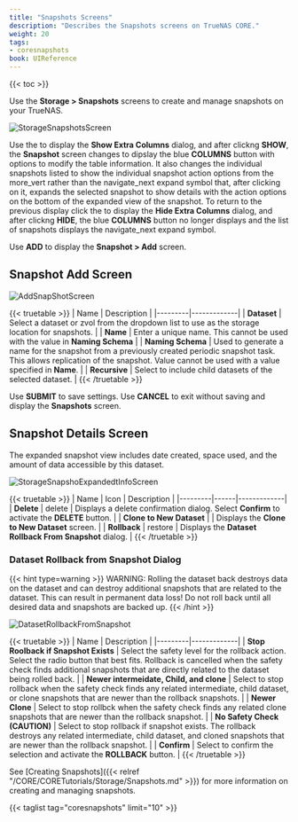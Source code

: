 ```yaml
---
title: "Snapshots Screens"
description: "Describes the Snapshots screens on TrueNAS CORE."
weight: 20
tags:
- coresnapshots
book: UIReference
---
```


{{< toc >}}

Use the **Storage > Snapshots** screens to create and manage snapshots on your TrueNAS.

![StorageSnapshotsScreen](/images/CORE/Storage/StorageSnapshotsScreen.png "Stprage Snapshots Screen")

Use the <span class="iconify" data-icon="ci:settings-filled"></span> to display the **Show Extra Columns** dialog, and after clickng **SHOW**, the **Snapshot** screen changes to dipslay the blue **COLUMNS** button with options to modify the table information.
It also changes the individual snapshots listed to show the individual snapshot action options from the <span class="material-icons">more_vert</span> rather than the <span class="material-icons">navigate_next</span> expand symbol that, after clicking on it, expands the selected snapshot to show details with the action options on the bottom of the expanded view of the snapshot.
To return to the previous display click the <span class="iconify" data-icon="ci:settings-filled"></span> to display the **Hide Extra Columns** dialog, and after clickng **HIDE**, the blue **COLUMNS** button no longer displays and the list of snapshots displays the <span class="material-icons">navigate_next</span> expand symbol.

Use **ADD** to display the **Snapshot > Add** screen.

## Snapshot Add Screen

![AddSnapShotScreen](/images/CORE/Storage/AddSnapShotScreen.png "Add Snapshot Screen")

{{< truetable >}}
| Name | Description |
|---------|-------------|
| **Dataset** | Select a dataset or zvol from the dropdown list to use as the storage location for snapshots.  |
| **Name** | Enter a unique name. This cannot be used with the value in **Naming Schema** |
| **Naming Schema** | Used to generate a name for the snapshot from a previously created periodic snapshot task. This allows replication of the snapshot. Value cannot be used with a value specified in **Name**. |
| **Recursive** | Select to include child datasets of the selected dataset. |
{{< /truetable >}}

Use **SUBMIT** to save settings.
Use **CANCEL** to exit without saving and display the **Snapshots** screen.

## Snapshot Details Screen
The expanded snapshot view includes date created, space used, and the amount of data accessible by this dataset.

![StorageSnapshoExpandedtInfoScreen](/images/CORE/Storage/StorageSnapshoExpandedtInfoScreen.png "Snapshot Expanded Screen")

{{< truetable >}}
| Name | Icon | Description |
|---------|------|-------------|
| **Delete** | <span class="material-icons">delete</span> | Displays a delete confirmation dialog. Select **Confirm** to activate the **DELETE** button. |
| **Clone to New Dataset** | <span class="iconify" data-icon="fa-regular:clone"></span> | Displays the **Clone to New Dataset** screen. |
| **Rollback** | <span class="material-icons">restore</span> | Displays the **Dataset Rollback From Snapshot** dialog. |
{{< /truetable >}}

### Dataset Rollback from Snapshot Dialog
{{< hint type=warning >}}
WARNING: Rolling the dataset back destroys data on the dataset and can destroy additional snapshots that are related to the dataset.
This can result in permanent data loss!
Do not roll back until all desired data and snapshots are backed up.
{{< /hint >}}

![DatasetRollbackFromSnapshot](/images/CORE/Storage/DatasetRollbackFromSnapshot.png "Dataset Rollback from Snapshot")

{{< truetable >}}
| Name | Description |
|---------|-------------|
| **Stop Roolback if Snapshot Exists** | Select the safety level for the rollback action. Select the radio button that best fits. Rollback is cancelled when the safety check finds additional snapshots that are directly related to the dataset being rolled back. |
| **Newer intermeidate, Child, and clone** | Select to stop rollback when the safety check finds any related intermediate, child dataset, or clone snapshots that are newer than the rollback snapshots. |
| **Newer Clone** | Select to stop rollbck when the safety check finds any related clone snapshots that are newer than the rollback snapshot. |
| **No Safety Check (CAUTION)** | Select to stop rollback if snapshot exists. The rollback destroys any related intermediate, child dataset, and cloned snapshots that are newer than the rollback snapshot.  |
| **Confirm** | Select to confirm the selection and activate the **ROLLBACK** button. |
{{< /truetable >}}

See [Creating Snapshots]({{< relref "/CORE/CORETutorials/Storage/Snapshots.md" >}}) for more information on creating and managing snapshots.

{{< taglist tag="coresnapshots" limit="10" >}}
